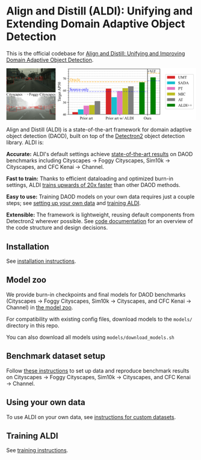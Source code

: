 # Align and Distill (ALDI): Unifying and Extending Domain Adaptive Object Detection

This is the official codebase for [Align and Distill: Unifying and Improving Domain Adaptive Object Detection]().

![](docs/aldi_fig1_v2.png)

Align and Distill (ALDI) is a state-of-the-art framework for domain adaptive object detection (DAOD), built on top of the [Detectron2](https://github.com/facebookresearch/detectron2/) object detection library. ALDI is:

**Accurate:** ALDI's default settings achieve <ins>state-of-the-art results</ins> on DAOD benchmarks including Cityscapes &rarr; Foggy Cityscapes, Sim10k &rarr; Cityscapes, and CFC Kenai &rarr; Channel.

**Fast to train:** Thanks to efficient dataloading and optimized burn-in settings, ALDI <ins>trains upwards of 20x faster</ins> than other DAOD methods.
 
**Easy to use:** Training DAOD models on your own data requires just a couple steps; see [setting up your own data](docs/CUSTOM_DATA.md) and [training ALDI](docs/TRAINING.md).

**Extensible:** The framework is lightweight, reusing default components from Detectron2 wherever possible. See [code documentation](docs/CODEBASE.md) for an overview of the code structure and design decisions.

## Installation

See [installation instructions](docs/INSTALL.md).

## Model zoo

We provide burn-in checkpoints and final models for DAOD benchmarks (Cityscapes &rarr; Foggy Cityscapes, Sim10k &rarr; Cityscapes, and CFC Kenai &rarr; Channel) in [the model zoo](docs/MODELS.md).

For compatibility with existing config files, download models to the `models/` directory in this repo.

You can also download all models using `models/download_models.sh`

## Benchmark dataset setup

Follow [these instructions](docs/DATASETS.md) to set up data and reproduce benchmark results on Cityscapes &rarr; Foggy Cityscapes, Sim10k &rarr; Cityscapes, and CFC Kenai &rarr; Channel.

## <a id="own-data"></a>Using your own data 

To use ALDI on your own data, see [instructions for custom datasets](docs/CUSTOM_DATA.md).

## Training ALDI

See [training instructions](docs/TRAINING.md).
